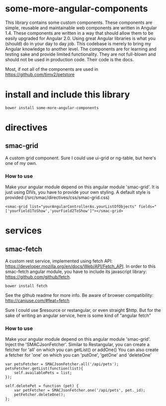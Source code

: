 # some-more-angular-components

This library contains some custom components. These components are simple, reusable and maintainable web components are written in Angular 1.4. 
These components are written in a way that should allow them to be easily upgraded for Angular 2.0.
Using great Angular libraries is what you (should) do in your day to day job. This codebase is merely to bring my Angular knowledge to another level. 
The components are for learning and testing sake and provide limited functionality. They are not full-blown and should not be used in production code. Their code is the docs.

Most, if not all of the components are used in https://github.com/timv2/petstore

# install and include this library

	bower install some-more-angular-components

# directives

## smac-grid

A custom grid component. Sure I could use ui-grid or ng-table, but here's one of my own.

### How to use
Make your angular module depend on this angular module 'smac-grid'.
It is just using DIVs, you have to provide your own styling. A default style is provided (/src/smac/directives/css/smac-grid.css)

	<smac-grid list="yourAngularControllerAs.yourListOfObjects" fields="['yourField1ToShow','yourField2ToShow']"></smac-grid>

# services

## smac-fetch

A custom rest service, implemented using fetch API: https://developer.mozilla.org/en/docs/Web/API/Fetch_API.
In order to this smac-fetch angular module, you have to include its javascript library: https://github.com/github/fetch. 

	bower install fetch

See the github readme for more info. Be aware of browser compatibility: http://caniuse.com/#feat=fetch

Sure I could use $resource or restangular, or even straight $http. But for the sake of writing an angular service, here is some kind of "angular fetch"

### How to use

Make your angular module depend on this angular module 'smac-grid'. Inject the 'SMACJsonFetcher'. 
Similar to Restangular, you can create a fetcher for 'all' on which you can getList() or addOne()
You can also create a fetcher for 'one' on which you can 'putOne', 'getOne' and 'deleteOne'

	var petsFetcher = SMACJsonFetcher.all('/api/pets');
	petsFetcher.getList(function(list){
		self.availablePets = list;
	});

	self.deletePet = function (pet) {
		var petFetcher = SMACJsonFetcher.one('/api/pets', pet._id);
		petFetcher.deleteOne();
	};
